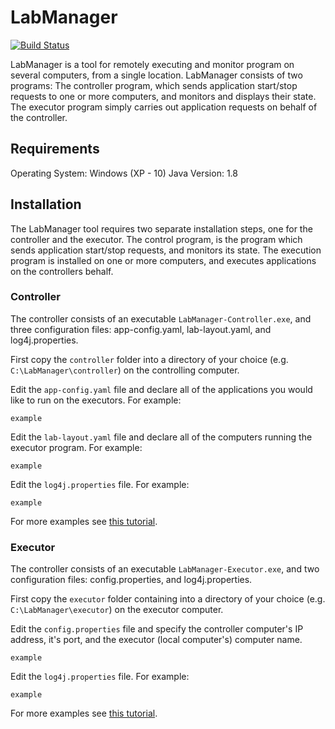 LabManager
==========

[![Build Status](https://travis-ci.org/aaruff/LabManager.svg?branch=master)](https://travis-ci.org/aaruff/LabManager)

LabManager is a tool for remotely executing and monitor program on several computers, from a single location. LabManager
consists of two programs: The controller program, which sends application start/stop requests to one or more computers,
and monitors and displays their state. The executor program simply carries out application requests on behalf of the controller.

## Requirements
Operating System: Windows (XP - 10)
Java Version: 1.8

## Installation
The LabManager tool requires two separate installation steps, one for the controller and the executor.
The control program, is the program which sends application start/stop requests, and monitors its state. The execution program
is installed on one or more computers, and executes applications on the controllers behalf.

### Controller
The controller consists of an executable `LabManager-Controller.exe`, and three configuration files: app-config.yaml,
lab-layout.yaml, and log4j.properties.

First copy the `controller` folder into a directory of your choice (e.g. `C:\LabManager\controller`) on the controlling computer.

Edit the `app-config.yaml` file and declare all of the applications you would like to run on the executors. For example:
```
example
```

Edit the `lab-layout.yaml` file and declare all of the computers running the executor program. For example:
```
example
```

Edit the `log4j.properties` file. For example:
```
example
```
For more examples see [this tutorial](http://www.mkyong.com/logging/log4j-log4j-properties-examples/).


### Executor
The controller consists of an executable `LabManager-Executor.exe`, and two configuration files: config.properties, and log4j.properties.

First copy the `executor` folder containing into a directory of your choice (e.g. `C:\LabManager\executor`) on the executor computer.

Edit the `config.properties` file and specify the controller computer's IP address, it's port, and the executor
(local computer's) computer name.
```
example
```

Edit the `log4j.properties` file. For example:
```
example
```
For more examples see [this tutorial](http://www.mkyong.com/logging/log4j-log4j-properties-examples/).

